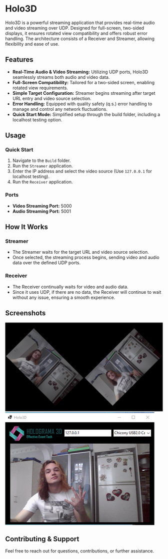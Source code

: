 # Holo3D
Holo3D is a powerful streaming application that provides real-time audio and video streaming over UDP. Designed for full-screen, two-sided displays, it ensures rotated view compatibility and offers robust error handling. The architecture consists of a Receiver and Streamer, allowing flexibility and ease of use.

## Features
- **Real-Time Audio & Video Streaming:** Utilizing UDP ports, Holo3D seamlessly streams both audio and video data.
- **Full-Screen Compatibility:** Tailored for a two-sided screen, enabling rotated view requirements.
- **Simple Target Configuration:** Streamer begins streaming after target URL entry and video source selection.
- **Error Handling:** Equipped with quality safety (q.s.) error handling to manage and control any network fluctuations.
- **Quick Start Mode:** Simplified setup through the build folder, including a localhost testing option.

## Usage
### Quick Start
1. Navigate to the `Build` folder.
2. Run the `Streamer` application.
3. Enter the IP address and select the video source (Use `127.0.0.1` for localhost testing).
4. Run the `Receiver` application.

### Ports
- **Video Streaming Port:** 5000
- **Audio Streaming Port:** 5001

## How It Works
### Streamer
- The Streamer waits for the target URL and video source selection.
- Once selected, the streaming process begins, sending video and audio data over the defined UDP ports.

### Receiver
- The Receiver continually waits for video and audio data.
- Since it uses UDP, if there are no data, the Receiver will continue to wait without any issue, ensuring a smooth experience.

## Screenshots
![Receiver](Screenshots/Receiver.png)
![Streamer](Screenshots/Streamer.png)

## Contributing & Support
Feel free to reach out for questions, contributions, or further assistance.